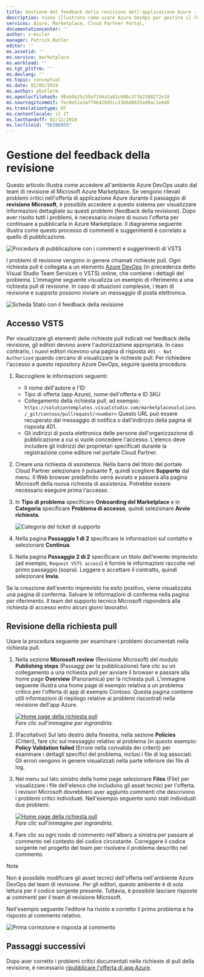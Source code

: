 ```yaml
---
title: Gestione del feedback della revisione dell'applicazione Azure - Azure Marketplace | Microsoft Docs
description: Viene illustrato come usare Azure DevOps per gestire il feedback della revisione per le offerte di applicazioni Azure per Azure Marketplace.
services: Azure, Marketplace, Cloud Partner Portal,
documentationcenter: ''
author: v-miclar
manager: Patrick.Butler
editor: ''
ms.assetid: ''
ms.service: marketplace
ms.workload: ''
ms.tgt_pltfrm: ''
ms.devlang: ''
ms.topic: conceptual
ms.date: 02/05/2019
ms.author: pbutlerm
ms.openlocfilehash: 98ab9b25c59af194a1a81c600c373b2180272e10
ms.sourcegitcommit: fec0e51a3af74b428d5cc23b6d0835ed0ac1e4d8
ms.translationtype: HT
ms.contentlocale: it-IT
ms.lasthandoff: 02/12/2019
ms.locfileid: "56106955"
---
```

# <a name="handling-review-feedback"></a>Gestione del feedback della revisione

Questo articolo illustra come accedere all'ambiente Azure DevOps usato dal team di revisione di Microsoft Azure Marketplace.  Se vengono rilevati problemi critici nell'offerta di applicazione Azure durante il passaggio di **revisione Microsoft**, è possibile accedere a questo sistema per visualizzare informazioni dettagliate su questi problemi (feedback della revisione).  Dopo aver risolto tutti i problemi, è necessario inviare di nuovo l'offerta per continuare a pubblicarla in Azure Marketplace.  Il diagramma seguente illustra come questo processo di commenti e suggerimenti è correlato a quello di pubblicazione.

![Procedura di pubblicazione con i commenti e suggerimenti di VSTS](./media/pub-flow-vsts-access.png)

I problemi di revisione vengono in genere chiamati richieste pull.  Ogni richiesta pull è collegata a un elemento [Azure DevOps](https://azure.microsoft.com/services/devops/) (in precedenza detto Visual Studio Team Services o VSTS) online, che contiene i dettagli del problema.  L'immagine seguente visualizza un esempio di riferimento a una richiesta pull di revisione.  In caso di situazioni complesse, i team di revisione e supporto possono inviare un messaggio di posta elettronica. 

![Scheda Stato con il feedback della revisione](./media/status-tab-ms-review.png)


## <a name="vsts-access"></a>Accesso VSTS

Per visualizzare gli elementi delle richieste pull indicati nel feedback della revisione, gli editori devono avere l'autorizzazione appropriata.  In caso contrario, i nuovi editori ricevono una pagina di risposta `401 - Not Authorized` quando cercano di visualizzare le richieste pull.  Per richiedere l'accesso a questo repository Azure DevOps, seguire questa procedura:

1. Raccogliere le informazioni seguenti:
    - Il nome dell'autore e l'ID
    - Tipo di offerta (app Azure), nome dell'offerta e ID SKU
    - Collegamento della richiesta pull, ad esempio: `https://solutiontemplates.visualstudio.com/marketplacesolutions/_git/contoso/pullrequest/<number>` Questo URL può essere recuperato dal messaggio di notifica o dall'indirizzo della pagina di risposta 401.
    - Gli indirizzi di posta elettronica delle persone dell'organizzazione di pubblicazione a cui si vuole concedere l'accesso.  L'elenco deve includere gli indirizzi dei proprietari specificati durante la registrazione come editore nel portale Cloud Partner.
2. Creare una richiesta di assistenza.  Nella barra del titolo del portale Cloud Partner selezionare il pulsante **?**, quindi scegliere **Supporto** dal menu.  Il Web browser predefinito verrà avviato e passerà alla pagina Microsoft della nuova richiesta di assistenza.  Potrebbe essere necessario eseguire prima l'accesso.
3. In **Tipo di problema** specificare **Onboarding del Marketplace** e in **Categoria** specificare **Problema di accesso**, quindi selezionare **Avvio richiesta**.

    ![Categoria del ticket di supporto](./media/support-incident1.png)

4. Nella pagina **Passaggio 1 di 2** specificare le informazioni sul contatto e selezionare **Continua**.
5. Nella pagina **Passaggio 2 di 2** specificare un titolo dell'evento imprevisto (ad esempio, `Request VSTS access`) e fornire le informazioni raccolte nel primo passaggio (sopra).  Leggere e accettare il contratto, quindi selezionare **Invia**.

Se la creazione dell'evento imprevisto ha esito positivo, viene visualizzata una pagina di conferma.  Salvare le informazioni di conferma nella pagina per riferimento.  Il team del supporto tecnico Microsoft risponderà alla richiesta di accesso entro alcuni giorni lavorativi.


## <a name="reviewing-the-pull-request"></a>Revisione della richiesta pull 

Usare la procedura seguente per esaminare i problemi documentati nella richiesta pull.

1. Nella sezione **Microsoft review** (Revisione Microsoft) del modulo **Publishing steps** (Passaggi per la pubblicazione) fare clic su un collegamento a una richiesta pull per avviare il browser e passare alla home page **Overview** (Panoramica) per la richiesta pull.  L'immagine seguente illustra una home page di esempio relativa a un problema critico per l'offerta di app di esempio Contoso.  Questa pagina contiene utili informazioni di riepilogo relative ai problemi riscontrati nella revisione dell'app Azure.  

    [ ![Home page della richiesta pull](./media/pr-home-page-thumb.png) ](./media/pr-home-page.png)
    <br/> *Fare clic sull'immagine per ingrandirla.*
    
2. (Facoltativo) Sul lato destro della finestra, nella sezione **Policies** (Criteri), fare clic sul messaggio relativo al problema (in questo esempio: **Policy Validation failed** (Errore nella convalida dei criteri)) per esaminare i dettagli specifici del problema, inclusi i file di log associati.  Gli errori vengono in genere visualizzati nella parte inferiore dei file di log.

3. Nel menu sul lato sinistro della home page selezionare **Files** (File) per visualizzare i file dell'elenco che includono gli asset tecnici per l'offerta.  I revisori Microsoft dovrebbero aver aggiunto commenti che descrivono i problemi critici individuati.  Nell'esempio seguente sono stati individuati due problemi. 

    [ ![Home page della richiesta pull](./media/pr-files-page-thumb.png) ](./media/pr-files-page.png)
    <br/> *Fare clic sull'immagine per ingrandirla.*

4. Fare clic su ogni nodo di commento nell'albero a sinistra per passare al commento nel contesto del codice circostante.  Correggere il codice sorgente nel progetto del team per risolvere il problema descritto nel commento.

> [!Note]
> Non è possibile modificare gli asset tecnici dell'offerta nell'ambiente Azure DevOps del team di revisione.  Per gli editori, questo ambiente è di sola lettura per il codice sorgente presente.  Tuttavia, è possibile lasciare risposte ai commenti per il team di revisione Microsoft.

   Nell'esempio seguente l'editore ha rivisto e corretto il primo problema e ha risposto al commento relativo.

   ![Prima correzione e risposta al commento](./media/first-comment-reply.png)


## <a name="next-steps"></a>Passaggi successivi

Dopo aver corretto i problemi critici documentati nelle richieste di pull della revisione, è necessario [ripubblicare l'offerta di app Azure](./cpp-publish-offer.md).
